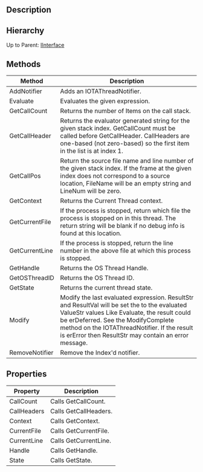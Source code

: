 ## Description

## Hierarchy
Up to Parent: [IInterface](IInterface)

## Methods
| Method | Description |
| ------------- | ------------- |
| AddNotifier | Adds an IOTAThreadNotifier. |
| Evaluate | Evaluates the given expression. |
| GetCallCount | Returns the number of Items on the call stack. |
| GetCallHeader | Returns the evaluator generated string for the given stack index.  GetCallCount must be called before GetCallHeader. CallHeaders are one-based (not zero-based) so the first item in the list is at index 1. |
| GetCallPos |  Return the source file name and line number of the given stack index.  If the frame at the given index does not correspond to a source location, FileName will be an empty string and LineNum will be zero. |
| GetContext | Returns the Current Thread context. |
| GetCurrentFile | If the process is stopped, return which file the process is stopped on in this thread. The return string will be blank if no debug info is found at this location. |
| GetCurrentLine | If the process is stopped, return the line number in the above file at which this process is stopped. |
| GetHandle | Returns the OS Thread Handle. |
| GetOSThreadID | Returns the OS Thread ID. |
| GetState | Returns the current thread state. |
| Modify |  Modify the last evaluated expression. ResultStr and ResultVal will be set the to the evaluated ValueStr values Like Evaluate, the result could be erDeferred. See the ModifyComplete method on the IOTAThreadNotifier.  If the result is erError then ResultStr may contain an error message. |
| RemoveNotifier |  Remove the Index'd notifier. | 

## Properties
| Property | Description |
| ------------- | ------------- |
| CallCount | Calls GetCallCount. | 
| CallHeaders | Calls GetCallHeaders. | 
| Context | Calls GetContext. | 
| CurrentFile | Calls GetCurrentFile. | 
| CurrentLine | Calls GetCurrentLine. | 
| Handle | Calls GetHandle. | 
| State | Calls GetState. |
 
